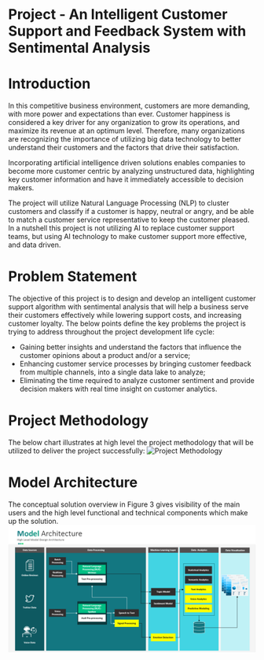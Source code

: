 # Project - An Intelligent Customer Support and Feedback System with Sentimental Analysis

# Introduction
In this competitive business environment, customers are more demanding, with more power and expectations than ever. Customer happiness is considered a key driver for any organization to grow its operations, and maximize its revenue at an optimum level. Therefore, many organizations are recognizing the importance of utilizing big data technology to better understand their customers and the factors that drive their satisfaction. 

Incorporating artificial intelligence driven solutions enables companies to become more customer centric by analyzing unstructured data, highlighting key customer information and have it immediately accessible to decision makers.  

The project will utilize Natural Language Processing (NLP) to cluster customers and classify if a customer is happy, neutral or angry, and be able to match a customer service representative to keep the customer pleased. In a nutshell this project is not utilizing AI to replace customer support teams, but using AI technology to make customer support more effective, and data driven. 

# Problem Statement
The objective of this project is to design and develop an intelligent customer support algorithm with sentimental analysis that will help a business serve their customers effectively while lowering support costs, and increasing customer loyalty. The below points define the key problems the project is trying to address throughout the project development life cycle:
- Gaining better insights and understand the factors that influence the customer opinions about a product and/or a service;
- Enhancing customer service processes by bringing customer feedback from multiple channels, into a single data lake to analyze;
- Eliminating the time required to analyze customer sentiment and provide decision makers with real time insight on customer analytics.

# Project Methodology
The below chart illustrates at high level the project methodology that will be utilized to deliver the project successfully:
![Project Methodology](/images/logo.png)

# Model Architecture
The conceptual solution overview in Figure 3 gives visibility of the main users and the high level functional and technical components which make up the solution.
![Model Architecture](https://github.com/ahmadbarakt/cap_stone_2/blob/master/images/Model%20Arc.png)
